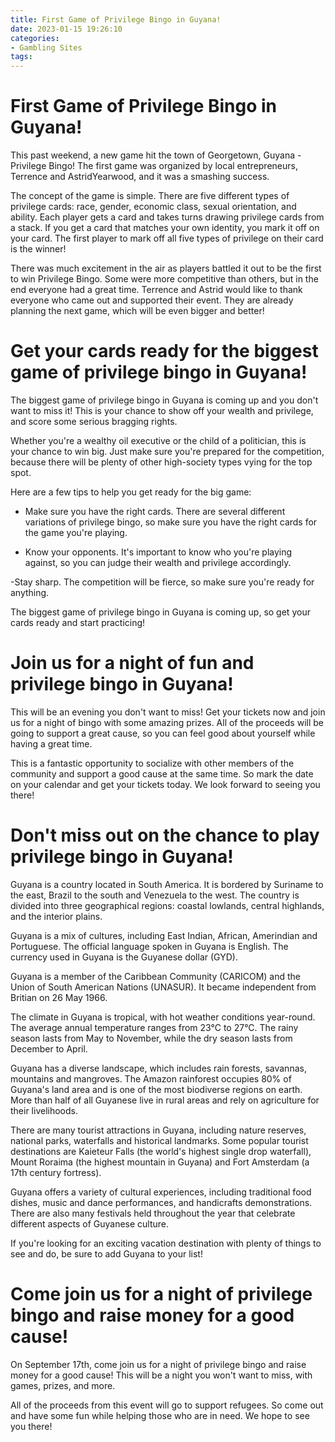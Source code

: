 ```yaml
---
title: First Game of Privilege Bingo in Guyana!
date: 2023-01-15 19:26:10
categories:
- Gambling Sites
tags:
---
```



#  First Game of Privilege Bingo in Guyana!

This past weekend, a new game hit the town of Georgetown, Guyana - Privilege Bingo! The first game was organized by local entrepreneurs, Terrence and AstridYearwood, and it was a smashing success.

The concept of the game is simple. There are five different types of privilege cards: race, gender, economic class, sexual orientation, and ability. Each player gets a card and takes turns drawing privilege cards from a stack. If you get a card that matches your own identity, you mark it off on your card. The first player to mark off all five types of privilege on their card is the winner!

There was much excitement in the air as players battled it out to be the first to win Privilege Bingo. Some were more competitive than others, but in the end everyone had a great time. Terrence and Astrid would like to thank everyone who came out and supported their event. They are already planning the next game, which will be even bigger and better!

#  Get your cards ready for the biggest game of privilege bingo in Guyana!

The biggest game of privilege bingo in Guyana is coming up and you don't want to miss it! This is your chance to show off your wealth and privilege, and score some serious bragging rights.

Whether you're a wealthy oil executive or the child of a politician, this is your chance to win big. Just make sure you're prepared for the competition, because there will be plenty of other high-society types vying for the top spot.

Here are a few tips to help you get ready for the big game:

- Make sure you have the right cards. There are several different variations of privilege bingo, so make sure you have the right cards for the game you're playing.

- Know your opponents. It's important to know who you're playing against, so you can judge their wealth and privilege accordingly.

-Stay sharp. The competition will be fierce, so make sure you're ready for anything.

The biggest game of privilege bingo in Guyana is coming up, so get your cards ready and start practicing!

#  Join us for a night of fun and privilege bingo in Guyana!

This will be an evening you don't want to miss! Get your tickets now and join us for a night of bingo with some amazing prizes. All of the proceeds will be going to support a great cause, so you can feel good about yourself while having a great time.

This is a fantastic opportunity to socialize with other members of the community and support a good cause at the same time. So mark the date on your calendar and get your tickets today. We look forward to seeing you there!

#  Don't miss out on the chance to play privilege bingo in Guyana!

Guyana is a country located in South America. It is bordered by Suriname to the east, Brazil to the south and Venezuela to the west. The country is divided into three geographical regions: coastal lowlands, central highlands, and the interior plains.

Guyana is a mix of cultures, including East Indian, African, Amerindian and Portuguese. The official language spoken in Guyana is English. The currency used in Guyana is the Guyanese dollar (GYD).

Guyana is a member of the Caribbean Community (CARICOM) and the Union of South American Nations (UNASUR). It became independent from Britian on 26 May 1966.

The climate in Guyana is tropical, with hot weather conditions year-round. The average annual temperature ranges from 23°C to 27°C. The rainy season lasts from May to November, while the dry season lasts from December to April.

Guyana has a diverse landscape, which includes rain forests, savannas, mountains and mangroves. The Amazon rainforest occupies 80% of Guyana's land area and is one of the most biodiverse regions on earth. More than half of all Guyanese live in rural areas and rely on agriculture for their livelihoods.

There are many tourist attractions in Guyana, including nature reserves, national parks, waterfalls and historical landmarks. Some popular tourist destinations are Kaieteur Falls (the world's highest single drop waterfall), Mount Roraima (the highest mountain in Guyana) and Fort Amsterdam (a 17th century fortress).

Guyana offers a variety of cultural experiences, including traditional food dishes, music and dance performances, and handicrafts demonstrations. There are also many festivals held throughout the year that celebrate different aspects of Guyanese culture.

If you're looking for an exciting vacation destination with plenty of things to see and do, be sure to add Guyana to your list!

#  Come join us for a night of privilege bingo and raise money for a good cause!

On September 17th, come join us for a night of privilege bingo and raise money for a good cause! This will be a night you won't want to miss, with games, prizes, and more.

All of the proceeds from this event will go to support refugees. So come out and have some fun while helping those who are in need. We hope to see you there!